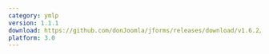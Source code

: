 ```yaml
---
category: ymlp
version: 1.1.1
download: https://github.com/donJoomla/jforms/releases/download/v1.6.2/plg_jforms_ymlp_111_j30.zip
platform: 3.0
---
```

